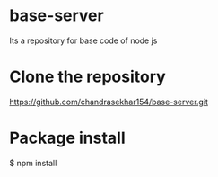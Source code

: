 # base-server
Its a repository for base code of node js

# Clone the repository
https://github.com/chandrasekhar154/base-server.git

# Package install

$ npm install